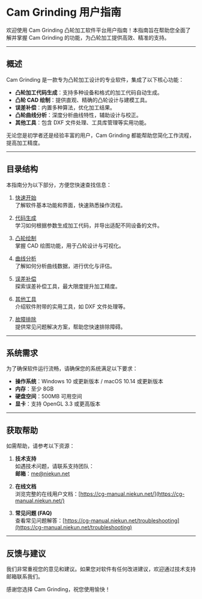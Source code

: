 # Cam Grinding 用户指南

欢迎使用 Cam Grinding 凸轮加工软件平台用户指南！本指南旨在帮助您全面了解并掌握 Cam Grinding 的功能，为凸轮加工提供高效、精准的支持。

---

## 概述

Cam Grinding 是一款专为凸轮加工设计的专业软件，集成了以下核心功能：
- **凸轮加工代码生成**：支持多种设备和格式的加工代码自动生成。
- **凸轮 CAD 绘制**：提供直观、精确的凸轮设计与建模工具。
- **误差补偿**：内置多种算法，优化加工结果。
- **凸轮曲线分析**：深度分析曲线特性，辅助设计与校正。
- **其他工具**：包含 DXF 文件处理、工具库管理等实用功能。

无论您是初学者还是经验丰富的用户，Cam Grinding 都能帮助您简化工作流程，提高加工精度。

---

## 目录结构

本指南分为以下部分，方便您快速查找信息：

1. [快速开始](getting_started/README.md)  
   了解软件基本功能和界面，快速熟悉操作流程。

2. [代码生成](generation/README.md)  
   学习如何根据参数生成加工代码，并导出适配不同设备的文件。

3. [凸轮绘制](cam_drawing/README.md)  
   掌握 CAD 绘图功能，用于凸轮设计与可视化。

4. [曲线分析](cam_analysis/README.md)  
   了解如何分析曲线数据，进行优化与评估。

5. [误差补偿](deviation/README.md)  
   探索误差补偿工具，最大限度提升加工精度。

6. [其他工具](dxf_tools/README.md)  
   介绍软件附带的实用工具，如 DXF 文件处理等。

7. [故障排除](troubleshooting/README.md)  
   提供常见问题解决方案，帮助您快速排除障碍。

---

## 系统需求

为了确保软件运行流畅，请确保您的系统满足以下要求：
- **操作系统**：Windows 10 或更新版本 / macOS 10.14 或更新版本
- **内存**：至少 8GB
- **硬盘空间**：500MB 可用空间
- **显卡**：支持 OpenGL 3.3 或更高版本

---

## 获取帮助

如需帮助，请参考以下资源：

1. **技术支持**  
   如遇技术问题，请联系支持团队：  
   **邮箱**：[me@niekun.net](mailto:me@niekun.net)

2. **在线文档**  
   浏览完整的在线用户文档：[https://cg-manual.niekun.net/](https://cg-manual.niekun.net/)

3. **常见问题 (FAQ)**  
   查看常见问题解答：[https://cg-manual.niekun.net/troubleshooting](https://cg-manual.niekun.net/troubleshooting)

---

## 反馈与建议

我们非常重视您的意见和建议。如果您对软件有任何改进建议，欢迎通过技术支持邮箱联系我们。

感谢您选择 Cam Grinding，祝您使用愉快！
